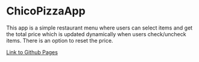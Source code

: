 # ChicoPizzaApp
This app is a simple restaurant menu where users can select items and get the total price which is updated dynamically when users check/uncheck items. There is an option to reset the price.

[Link to Github Pages](https://jo1910.github.io/ChicoPizzaApp/)
